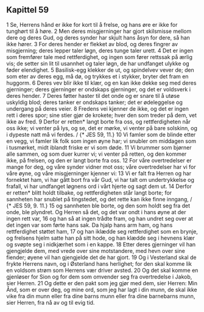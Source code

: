 ## Kapittel 59

1 Se, Herrens hånd er ikke for kort til å frelse, og hans øre er ikke for tunghørt til å høre.
2 Men deres misgjerninger har gjort skilsmisse mellom dere og deres Gud, og deres synder har skjult hans åsyn for dere, så han ikke hører.
3 For deres hender er flekket av blod, og deres fingrer av misgjerning; deres lepper taler løgn, deres tunge taler urett.
4 Det er ingen som fremfører tale med rettferdighet, og ingen som fører rettssak på ærlig vis; de setter sin lit til usannhet og taler løgn, de har undfanget ulykke og føder elendighet.
5 Basilisk-egg klekker de ut, og spindelvev vever de; den som eter av deres egg, må dø, og trykkes et i stykker, bryter det fram en huggorm.
6 Deres vev blir ikke til klær, og en kan ikke dekke seg med deres gjerninger; deres gjerninger er ondskaps gjerninger, og det er voldsverk i deres hender.
7 Deres føtter haster til det onde og er snare til å utøse uskyldig blod; deres tanker er ondskaps tanker; det er ødeleggelse og undergang på deres veier.
8 Fredens vei kjenner de ikke, og det er ingen rett i deres spor; sine stier gjør de krokete; hver den som treder på dem, vet ikke av fred.
9 Derfor er retten* langt borte fra oss, og rettferdigheten når oss ikke; vi venter på lys, og se, det er mørke, vi venter på bare solskinn, og i dypeste natt må vi ferdes. / {* JES 59, 11.}
10 Vi famler som de blinde etter en vegg, vi famler lik folk som ingen øyne har; vi snubler om middagen som i tusmørket, midt iblandt friske er vi som døde.
11 Vi brummer som bjørner alle sammen, og som duer kurrer vi; vi venter på retten, og den kommer ikke, på frelsen, og den er langt borte fra oss.
12 For våre overtredelser er mange for deg, og våre synder vidner mot oss; våre overtredelser har vi for våre øyne, og våre misgjerninger kjenner vi:
13 Vi er falt fra Herren og har fornektet ham, vi har gått bort fra vår Gud, vi har talt om undertrykkelse og frafall, vi har undfanget løgnens ord i vårt hjerte og sagt dem ut.
14 Derfor er retten* blitt holdt tilbake, og rettferdigheten står langt borte; for sannheten har snublet på tingstedet, og det rette kan ikke finne inngang, / {* JES 59, 9. 11.}
15 og sannheten ble borte, og den som holdt seg fra det onde, ble plyndret. Og Herren så det, og det var ondt i hans øyne at der ingen rett var,
16 og han så at ingen trådte fram, og han undret seg over at det ingen var som førte hans sak. Da hjalp hans arm ham, og hans rettferdighet støttet ham,
17 og han iklædde seg rettferdighet som en brynje, og frelsens hjelm satte han på sitt hode, og han klædde seg i hevnens klær og svøpte seg i nidkjærhet som i en kappe.
18 Etter deres gjerninger vil han gjengjelde dem, med vrede over sine motstandere, med hevn over sine fiender; øyene vil han gjengjelde det de har gjort.
19 Og i Vesterland skal de frykte Herrens navn, og i Østerland hans herlighet; for den skal komme lik en voldsom strøm som Herrens vær driver avsted.
20 Og det skal komme en gjenløser for Sion og for dem som omvender seg fra overtredelse i Jakob, sier Herren.
21 Og dette er den pakt som jeg gjør med dem, sier Herren: Min Ånd, som er over deg, og mine ord, som jeg har lagt i din munn, de skal ikke vike fra din munn eller fra dine barns munn eller fra dine barnebarns munn, sier Herren, fra nå av og til evig tid.
